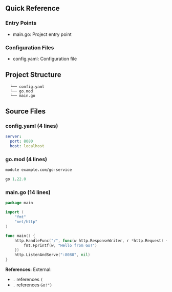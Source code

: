 ## Quick Reference

### Entry Points
- main.go: Project entry point

### Configuration Files
- config.yaml: Configuration file

## Project Structure
```
  └── config.yaml
  └── go.mod
  └── main.go
```

## Source Files

### config.yaml (4 lines)
```yaml
server:
  port: 8080
  host: localhost

```

### go.mod (4 lines)
```mod
module example.com/go-service

go 1.22.0

```

### main.go (14 lines)
```go
package main

import (
    "fmt"
    "net/http"
)

func main() {
    http.HandleFunc("/", func(w http.ResponseWriter, r *http.Request) {
        fmt.Fprintf(w, "Hello from Go!")
    })
    http.ListenAndServe(":8080", nil)
}

```

**References:**
External:
- `.` references `(`
- `.` references `Go!")`

